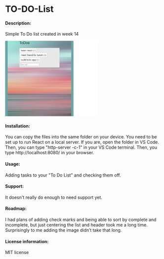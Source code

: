 # TO-DO-List
#### Description:
Simple To Do list created in week 14


<img src= "To Do app.jpg" width='300'/>
 
#### Installation:
 
You can copy the files into the same folder on your device. You need to be set up to run React on a local server. If you are, open the folder in VS Code. Then, you can type "http-server -c-1" in your VS Code terminal. Then, you type http://localhost:8080/ in your browser.
 
#### Usage:
 
Adding tasks to your "To Do List" and checking them off.
 
#### Support: 
 
It doesn't really do enough to need support yet.
 
#### Roadmap: 
I had plans of adding check marks and being able to sort by complete and incomplete, but just centering the list and header took me a long time. Surprisingly to me adding the image didn’t take that long. 
 
#### License information:
 
MIT license
